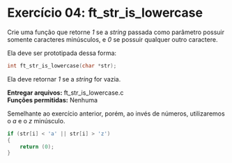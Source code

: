 # Exercício 04: ft_str_is_lowercase

Crie uma função que retorne _1_ se a _string_ passada como parâmetro possuir somente caracteres minúsculos, e _0_ se possuir qualquer outro caractere.

Ela deve ser prototipada dessa forma:

```c
int ft_str_is_lowercase(char *str);
```

Ela deve retornar _1_ se a _string_ for vazia.

**Entregar arquivos:** ft_str_is_lowercase.c<br>
**Funções permitidas:** Nenhuma



Semelhante ao exercício anterior, porém, ao invés de números, utilizaremos o _a_ e o _z_ minúsculo.

```c
if (str[i] < 'a' || str[i] > 'z')
{
    return (0);
}
```
